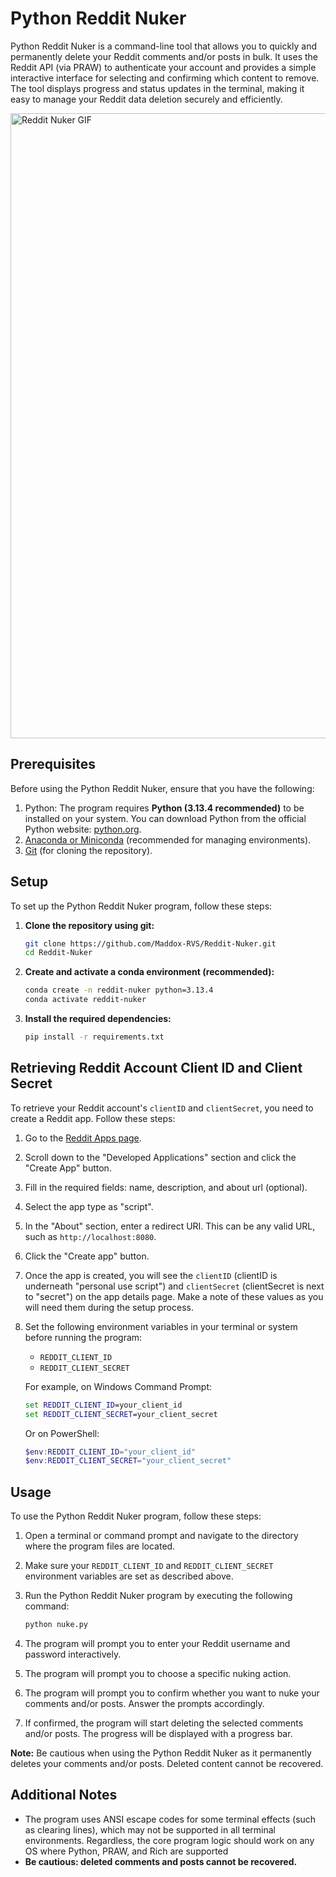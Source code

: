 # Python Reddit Nuker

Python Reddit Nuker is a command-line tool that allows you to quickly and permanently delete your Reddit comments and/or posts in bulk. It uses the Reddit API (via PRAW) to authenticate your account and provides a simple interactive interface for selecting and confirming which content to remove. The tool displays progress and status updates in the terminal, making it easy to manage your Reddit data deletion securely and efficiently.

<img src="resources/reddit_nuker_readme_vid.gif" alt="Reddit Nuker GIF" width="1000"/>

## Prerequisites

Before using the Python Reddit Nuker, ensure that you have the following:

1. Python: The program requires **Python (3.13.4 recommended)** to be installed on your system. You can download Python from the official Python website: [python.org](https://www.python.org).
2. [Anaconda or Miniconda](https://www.anaconda.com/docs/main) (recommended for managing environments).
3. [Git](https://git-scm.com/) (for cloning the repository).

## Setup

To set up the Python Reddit Nuker program, follow these steps:

1. **Clone the repository using git:**

   ```bash
   git clone https://github.com/Maddox-RVS/Reddit-Nuker.git
   cd Reddit-Nuker
   ```

2. **Create and activate a conda environment (recommended):**

   ```bash
   conda create -n reddit-nuker python=3.13.4
   conda activate reddit-nuker
   ```

3. **Install the required dependencies:**

   ```bash
   pip install -r requirements.txt
   ```

## Retrieving Reddit Account Client ID and Client Secret

To retrieve your Reddit account's `clientID` and `clientSecret`, you need to create a Reddit app. Follow these steps:

1. Go to the [Reddit Apps page](https://www.reddit.com/prefs/apps).

2. Scroll down to the "Developed Applications" section and click the "Create App" button.

3. Fill in the required fields: name, description, and about url (optional).

4. Select the app type as "script".

5. In the "About" section, enter a redirect URI. This can be any valid URL, such as `http://localhost:8080`.

6. Click the "Create app" button.

7. Once the app is created, you will see the `clientID` (clientID is underneath "personal use script") and `clientSecret` (clientSecret is next to "secret") on the app details page. Make a note of these values as you will need them during the setup process.

8. Set the following environment variables in your terminal or system before running the program:

   - `REDDIT_CLIENT_ID`
   - `REDDIT_CLIENT_SECRET`

   For example, on Windows Command Prompt:

   ```cmd
   set REDDIT_CLIENT_ID=your_client_id
   set REDDIT_CLIENT_SECRET=your_client_secret
   ```

   Or on PowerShell:

   ```powershell
   $env:REDDIT_CLIENT_ID="your_client_id"
   $env:REDDIT_CLIENT_SECRET="your_client_secret"
   ```

## Usage

To use the Python Reddit Nuker program, follow these steps:

1. Open a terminal or command prompt and navigate to the directory where the program files are located.

2. Make sure your `REDDIT_CLIENT_ID` and `REDDIT_CLIENT_SECRET` environment variables are set as described above.

3. Run the Python Reddit Nuker program by executing the following command:

   ```bash
   python nuke.py
   ```

4. The program will prompt you to enter your Reddit username and password interactively.

5. The program will prompt you to choose a specific nuking action.

6. The program will prompt you to confirm whether you want to nuke your comments and/or posts. Answer the prompts accordingly.

7. If confirmed, the program will start deleting the selected comments and/or posts. The progress will be displayed with a progress bar.

**Note:** Be cautious when using the Python Reddit Nuker as it permanently deletes your comments and/or posts. Deleted content cannot be recovered.

## Additional Notes

- The program uses ANSI escape codes for some terminal effects (such as clearing lines), which may not be supported in all terminal environments. Regardless, the core program logic should work on any OS where Python, PRAW, and Rich are supported
- **Be cautious: deleted comments and posts cannot be recovered.**